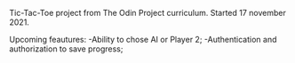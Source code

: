 Tic-Tac-Toe project from The Odin Project curriculum.
Started 17 november 2021. 

Upcoming feautures:
-Ability to chose AI or Player 2;
-Authentication and authorization to save progress;